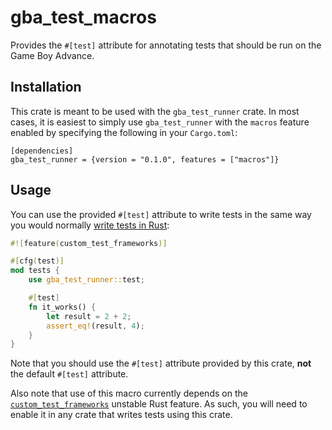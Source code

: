 # gba_test_macros
Provides the `#[test]` attribute for annotating tests that should be run on the Game Boy Advance.

## Installation
This crate is meant to be used with the `gba_test_runner` crate. In most cases, it is easiest to
simply use `gba_test_runner` with the `macros` feature enabled by specifying the following in your
`Cargo.toml`:

```
[dependencies]
gba_test_runner = {version = "0.1.0", features = ["macros"]}
```

## Usage
You can use the provided `#[test]` attribute to write tests in the same way you would normally
[write tests in Rust](https://doc.rust-lang.org/book/ch11-01-writing-tests.html):

``` rust
#![feature(custom_test_frameworks)]

#[cfg(test)]
mod tests {
    use gba_test_runner::test;

    #[test]
    fn it_works() {
        let result = 2 + 2;
        assert_eq!(result, 4);
    }
}
```

Note that you should use the `#[test]` attribute provided by this crate, **not** the default
`#[test]` attribute.

Also note that use of this macro currently depends on the
[`custom_test_frameworks`](https://doc.rust-lang.org/beta/unstable-book/language-features/custom-test-frameworks.html)
unstable Rust feature. As such, you will need to enable it in any crate that writes tests using
this crate.
